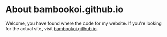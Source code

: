 # About bambookoi.github.io
Welcome, you have found where the code for my website. If you're looking for the actual site, visit [bambookoi.github.io](www.bambookoi.github.io).
